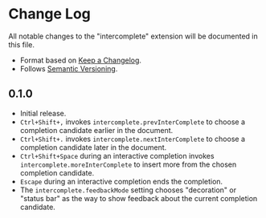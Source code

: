# Change Log

All notable changes to the "intercomplete" extension will be documented in this file.

- Format based on [Keep a Changelog](https://keepachangelog.com/).
- Follows [Semantic Versioning](https://semver.org/).

## 0.1.0

- Initial release.
- `Ctrl+Shift+,` invokes `intercomplete.prevInterComplete` to choose a completion candidate earlier in the document.
- `Ctrl+Shift+.` invokes `intercomplete.nextInterComplete` to choose a completion candidate later in the document.
- `Ctrl+Shift+Space` during an interactive completion invokes `intercomplete.moreInterComplete` to insert more from the chosen completion candidate.
- `Escape` during an interactive completion ends the completion.
- The `intercomplete.feedbackMode` setting chooses "decoration" or "status bar" as the way to show feedback about the current completion candidate.
